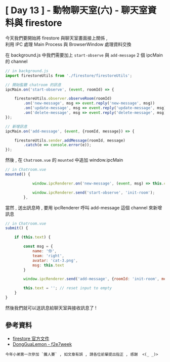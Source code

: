 # [ Day 13 ] - 動物聊天室(六) - 聊天室資料與 firestore 

今天我們要開始將 firestore 與聊天室畫面接上關係 ,  
利用 IPC 處理 Main Process 與 BrowserWindow 處理資料交換

在 background.js 中我們需要加上 `start-observe` 與 `add-message` 2 個 ipcMain 的 channel 

```javascript
// in background.js
import firestoreUtils from './firestore/firestoreUtils';

// 開始監聽 chatroom 的訊息
ipcMain.on('start-observe', (event, roomId) => {

    firestoreUtils.observer.observeRoom(roomId)
        .on('new-message', msg => event.reply('new-message', msg))
        .on('update-message', msg => event.reply('update-message', msg))
        .on('delete-message', msg => event.reply('delete-message', msg));
});

// 新增訊息
ipcMain.on('add-message', (event, {roomId, message}) => {

    firestoreUtils.sender.addMessage(roomId, message)
        .catch(e => console.error(e));
});
```

然後 , 在 `Chatroom.vue` 的 `mounted` 中追加 window.ipcMain

```javascript
// in Chatroom.vue
mounted() {

            window.ipcRenderer.on('new-message', (event, msg) => this.chats.push(msg));

            window.ipcRenderer.send('start-observe', 'init-room');
        },
```

當然 , 送出訊息時 , 要用 ipcRenderer 呼叫 add-message 這個 channel 來新增訊息 

```javascript
// in Chatroom.vue
submit() {

    if (this.text) {

        const msg = {
            name: '你',
            team: 'right',
            avatar: 'cat-3.png',
            msg: this.text
        }

        window.ipcRenderer.send('add-message', {roomId: 'init-room', message: msg});

        this.text = ''; // reset input to empty 
    }
}
```

然後我們就可以送訊息給聊天室與接收訊息了 ! 

## 參考資料

- [firestore 官方文件](https://firebase.google.com/docs/firestore/manage-data/add-data)
- [DongGuaLemon - f2e7week](https://github.com/DongGuaLemon/f2e7week)

```
今年小弟第一次參加 `鐵人賽` , 如文章有誤 , 請各位前輩提出指正 , 感謝  <(_ _)>
```